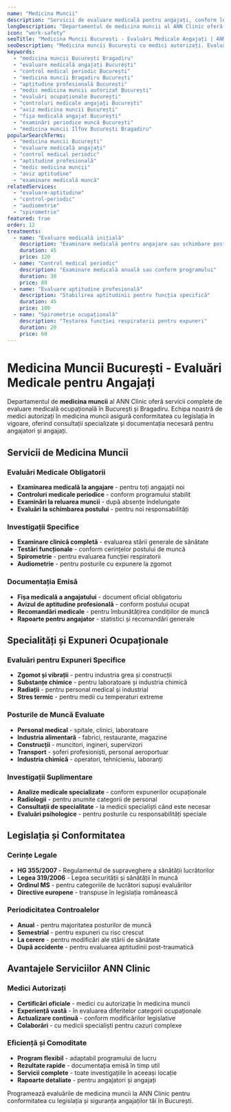 ```yaml
---
name: "Medicina Muncii"
description: "Servicii de evaluare medicală pentru angajați, conform legislației în vigoare, oferite de specialiști autorizați în medicina muncii"
longDescription: "Departamentul de medicina muncii al ANN Clinic oferă servicii complete de evaluare medicală ocupațională în București. Echipa noastră de medici autorizați în medicina muncii asigură consultații, investigații și documentația necesară conform cerințelor legale pentru angajatori și angajați."
icon: "work-safety"
seoTitle: "Medicina Muncii București - Evaluări Medicale Angajați | ANN Clinic"
seoDescription: "Medicina muncii București cu medici autorizați. Evaluări medicale angajați, controluri periodice, aptitudini profesionale. ANN Clinic Bragadiru."
keywords:
  - "medicina muncii București Bragadiru"
  - "evaluare medicală angajați București"
  - "control medical periodic București"
  - "medicina muncii Bragadiru București"
  - "aptitudine profesională București"
  - "medic medicina muncii autorizat București"
  - "evaluări ocupaționale București"
  - "controluri medicale angajați București"
  - "aviz medicina muncii București"
  - "fișa medicală angajat București"
  - "examinări periodice muncă București"
  - "medicina muncii Ilfov București Bragadiru"
popularSearchTerms:
  - "medicina muncii București"
  - "evaluare medicală angajați"
  - "control medical periodic"
  - "aptitudine profesională"
  - "medic medicina muncii"
  - "aviz aptitudine"
  - "examinare medicală muncă"
relatedServices:
  - "evaluare-aptitudine"
  - "control-periodic"
  - "audiometrie"
  - "spirometrie"
featured: true
order: 12
treatments:
  - name: "Evaluare medicală inițială"
    description: "Examinare medicală pentru angajare sau schimbare post"
    duration: 45
    price: 120
  - name: "Control medical periodic"
    description: "Examinare medicală anuală sau conform programului"
    duration: 30
    price: 80
  - name: "Evaluare aptitudine profesională"
    description: "Stabilirea aptitudinii pentru funcția specifică"
    duration: 45
    price: 100
  - name: "Spirometrie ocupațională"
    description: "Testarea funcției respiratorii pentru expuneri"
    duration: 20
    price: 60
---
```


# Medicina Muncii București - Evaluări Medicale pentru Angajați

Departamentul de **medicina muncii** al ANN Clinic oferă servicii complete de evaluare medicală ocupațională în București și Bragadiru. Echipa noastră de medici autorizați în medicina muncii asigură conformitatea cu legislația în vigoare, oferind consultații specializate și documentația necesară pentru angajatori și angajați.

## Servicii de Medicina Muncii

### Evaluări Medicale Obligatorii

- **Examinarea medicală la angajare** - pentru toți angajații noi
- **Controluri medicale periodice** - conform programului stabilit
- **Examinări la reluarea muncii** - după absențe îndelungate
- **Evaluări la schimbarea postului** - pentru noi responsabilități

### Investigații Specifice

- **Examinare clinică completă** - evaluarea stării generale de sănătate
- **Testări funcționale** - conform cerințelor postului de muncă
- **Spirometrie** - pentru evaluarea funcției respiratorii
- **Audiometrie** - pentru posturile cu expunere la zgomot

### Documentația Emisă

- **Fișa medicală a angajatului** - document oficial obligatoriu
- **Avizul de aptitudine profesională** - conform postului ocupat
- **Recomandări medicale** - pentru îmbunătățirea condițiilor de muncă
- **Rapoarte pentru angajator** - statistici și recomandări generale

## Specialități și Expuneri Ocupaționale

### Evaluări pentru Expuneri Specifice

- **Zgomot și vibrații** - pentru industria grea și construcții
- **Substanțe chimice** - pentru laboratoare și industria chimică
- **Radiații** - pentru personal medical și industrial
- **Stres termic** - pentru medii cu temperaturi extreme

### Posturile de Muncă Evaluate

- **Personal medical** - spitale, clinici, laboratoare
- **Industria alimentară** - fabrici, restaurante, magazine
- **Construcții** - muncitori, ingineri, supervizori
- **Transport** - șoferi profesioniști, personal aeroportuar
- **Industria chimică** - operatori, tehnicieniu, laboranți

### Investigații Suplimentare

- **Analize medicale specializate** - conform expunerilor ocupaționale
- **Radiologii** - pentru anumite categorii de personal
- **Consultații de specialitate** - la medicii specialiști când este necesar
- **Evaluări psihologice** - pentru posturile cu responsabilități speciale

## Legislația și Conformitatea

### Cerințe Legale

- **HG 355/2007** - Regulamentul de supraveghere a sănătății lucrătorilor
- **Legea 319/2006** - Legea securității și sănătății în muncă
- **Ordinul MS** - pentru categoriile de lucrători supuși evaluărilor
- **Directive europene** - transpuse în legislația românească

### Periodicitatea Controalelor

- **Anual** - pentru majoritatea posturilor de muncă
- **Semestrial** - pentru expuneri cu risc crescut
- **La cerere** - pentru modificări ale stării de sănătate
- **După accidente** - pentru evaluarea aptitudinii post-traumatică

## Avantajele Serviciilor ANN Clinic

### Medici Autorizați

- **Certificări oficiale** - medici cu autorizație în medicina muncii
- **Experiență vastă** - în evaluarea diferitelor categorii ocupaționale
- **Actualizare continuă** - conform modificărilor legislative
- **Colaborări** - cu medicii specialiști pentru cazuri complexe

### Eficiență și Comoditate

- **Program flexibil** - adaptabil programului de lucru
- **Rezultate rapide** - documentația emisă în timp util
- **Servicii complete** - toate investigațiile în aceeași locație
- **Rapoarte detaliate** - pentru angajatori și angajați

Programează evaluările de medicina muncii la ANN Clinic pentru conformitatea cu legislația și siguranța angajaților tăi în București.
